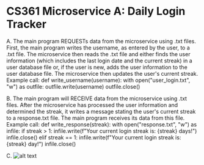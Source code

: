 # CS361 Microservice A: Daily Login Tracker
A. The main program REQUESTs data from the microservice using .txt files. First, the main program writes the username, as entered by the user, to a .txt file. The microservice then reads the .txt file and either finds the user information (which includes the last login date and the current streak) in a user database file or, if the user is new, adds the user information to the user database file. The microservice then updates the user's current streak.<br>
Example call:
  def write_username(username):
    with open("user_login.txt", "w") as outfile:
        outfile.write(username)
        outfile.close()
  
B. The main program will RECEIVE data from the microservice using .txt files. After the microservice has processed the user information and determined the streak, it writes a message stating the user's current streak to a response.txt file. The main program receives its data from this file.<br>
Example call:
  def write_response(streak):
    with open("response.txt", "w") as infile:
        if streak > 1:
            infile.write(f"Your current login streak is: {streak} days!")
            infile.close()
        elif streak == 1:
            infile.write(f"Your current login streak is: {streak} day!")
            infile.close()
            
C. ![alt text](https://i.imgur.com/AbXunGQ.png)
